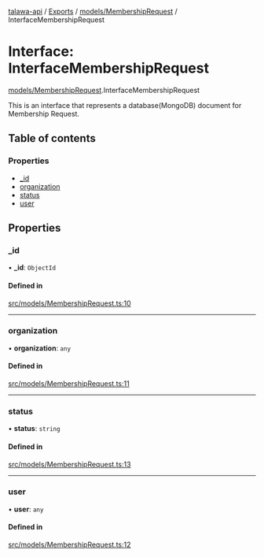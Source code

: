 [talawa-api](../README.md) / [Exports](../modules.md) / [models/MembershipRequest](../modules/models_MembershipRequest.md) / InterfaceMembershipRequest

# Interface: InterfaceMembershipRequest

[models/MembershipRequest](../modules/models_MembershipRequest.md).InterfaceMembershipRequest

This is an interface that represents a database(MongoDB) document for Membership Request.

## Table of contents

### Properties

- [\_id](models_MembershipRequest.InterfaceMembershipRequest.md#_id)
- [organization](models_MembershipRequest.InterfaceMembershipRequest.md#organization)
- [status](models_MembershipRequest.InterfaceMembershipRequest.md#status)
- [user](models_MembershipRequest.InterfaceMembershipRequest.md#user)

## Properties

### \_id

• **\_id**: `ObjectId`

#### Defined in

[src/models/MembershipRequest.ts:10](https://github.com/PalisadoesFoundation/talawa-api/blob/9fa6a1c/src/models/MembershipRequest.ts#L10)

___

### organization

• **organization**: `any`

#### Defined in

[src/models/MembershipRequest.ts:11](https://github.com/PalisadoesFoundation/talawa-api/blob/9fa6a1c/src/models/MembershipRequest.ts#L11)

___

### status

• **status**: `string`

#### Defined in

[src/models/MembershipRequest.ts:13](https://github.com/PalisadoesFoundation/talawa-api/blob/9fa6a1c/src/models/MembershipRequest.ts#L13)

___

### user

• **user**: `any`

#### Defined in

[src/models/MembershipRequest.ts:12](https://github.com/PalisadoesFoundation/talawa-api/blob/9fa6a1c/src/models/MembershipRequest.ts#L12)
